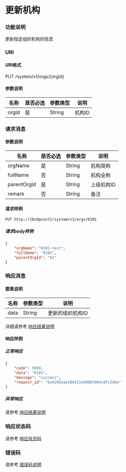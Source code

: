 # 更新机构

### 功能说明
更新指定组织机构的信息

### URI
#### URI格式  
PUT /system/v1/orgs/{orgId}

#### 参数说明  
| 名称 | 是否必选 | 参数类型 | 说明 |
| --- | --- | --- | --- |
| orgId | 是 | String | 机构ID |

### 请求消息
#### 参数说明  
| 名称 | 是否必选 | 参数类型 | 说明 |
| --- | --- | --- | --- |
| orgName | 是 | String | 机构简称 |
| fullName | 否 | String | 机构全称 |
| parentOrgId | 是 | String | 上级机构ID |
| remark | 否 | String | 备注 |
#### 请求样例  
```
PUT http://{Endpoint}/system/v1/orgs/0101
```
##### 请求body样例
```json
{
	"orgName": "0101-test",
	"fullName": "0101",
	"parentOrgId": "01"
}
```
### 响应消息
#### 要素说明
| 名称 | 参数类型 | 说明 |
| --- | --- | --- |
| data | String | 更新的组织机构ID |

详细请参考 [响应结果说明](../../../common/response/result.md#要素说明)  

#### 响应样例
##### 正常响应
```json
{
	"code": 9000,
	"data": "0101",
	"message": "success",
	"request_id": "be4295eae186411e9d083004c0fc5dbe"
}
```
##### 异常响应
请参考 [响应结果说明](../../../common/response/result.md#异常响应样例)

### 响应状态码
请参考 [响应状态码](../../../common/response/status.md)

### 错误码
请参考 [错误码说明](../../../common/errorCode/README.md)